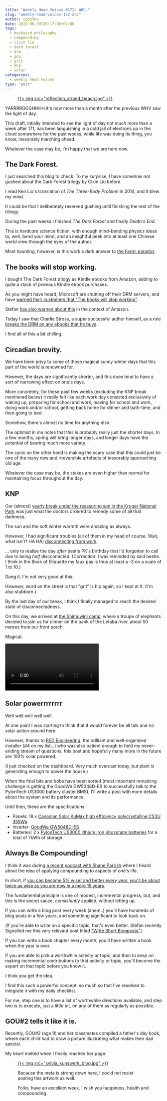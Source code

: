 ```yaml
---
title: "Weekly Head Voices #172: ABC."
slug: "weekly-head-voices-172-abc"
author: cpbotha
date: 2019-06-30T20:17:00+02:00
tags:
  - backyard philosophy
  - compounding
  - cixin liu
  - dark forest
  - drm
  - gou
  - grit
  - knp
  - solar
categories:
  - weekly head voices
type: "post"
---
```


<figure>
<a href="reflection_strand_beach.jpg">
{{< img src="reflection_strand_beach.jpg" >}}
</a>
</figure>

YARRRRGGGHHHH it's now more than a month after the previous WHV saw the light
of day.

This draft, intially intended to see the light of day not much more than a week
after 171, has been languishing in a cold jail of electrons up in the cloud
somewhere for the past weeks, while life was doing its thing, you know,
inexorably marching ahead.

Whatever the case may be, I'm happy that we are here now.

## The Dark Forest.

I just searched this blog to check: To my surprise, I have somehow not gushed
about the Dark Forest trilogy by Cixin Liu before.

I read Ken Liu's translation of *The Three-Body Problem* in 2014, and it blew
my mind.

It could be that I deliberately reserved gushing until finishing the rest of
the trilogy.

During the past weeks I finished *The Dark Forest* and finally *Death's End*.

This is hardcore science fiction, with enough mind-bending physics ideas to,
well, bend your mind, and an insightful peek into at least one Chinese world
view through the eyes of the author.

Most haunting, however, is this work's dark answer to [the Fermi
paradox](https://en.wikipedia.org/wiki/Fermi_paradox).

## The books will stop working.

I bought The Dark Forest trilogy as Kindle ebooks from Amazon, adding to quite
a stack of previous Kindle ebook purchases.

As you might have heard, Microsoft are shutting off their DRM servers, and have
[warned their customers that "The books will stop
working"](https://boingboing.net/2019/06/28/jun-17-2004.html).

Stéfan [has also warned about
this](https://mentat.za.net/blog/2016/08/21/amazon-owns-your-ebooks/) in the
context of Amazon.

Today I saw that Charlie Stross, a super successful author himself, as a rule
[breaks the DRM on any ebooks that he
buys](https://twitter.com/cstross/status/1144336012015034368).

I find all of this a bit chilling.

## Circadian brevity.

We have been privy to some of those magical sunny winter days that this part of
the world is renowned for.

However, the days are significantly shorter, and this does tend to have a sort
of narrowing effect on one's days.

More concretely, for these past few weeks (excluding the KNP break mentioned
below) it really felt like each work day consisted exclusively of waking up,
preparing for school and work, leaving for school and work, doing work and/or
school, getting back home for dinner and bath-time, and then going to bed.

Somehow, there's almost no time for anything else.

The optimist in me notes that this is probably really just the shorter days. In
a few months, spring will bring longer days, and longer days have the potential
of bearing much more variety.

The cynic on the other hand is making the scary case that this could just be
one of the many new and irreversible artefacts of inexorably approaching old
age.

Whatever the case may be, the stakes are even higher than normal for
maintaining focus throughout the day.

## KNP

Our (almost) [yearly break under the reassuring sun in the Kruger National
Park](/tags/knp/) was just what the doctors ordered to remedy some of all that
darkness.

The sun and the soft winter warmth were amazing as always.

However, I had significant troubles (all of them in my head of course. Wait,
what isn't? HA HA) [disconnecting from
work](/2014/07/16/a-south-african-state-of-mindful/#you-are-turning-into-a-cyborg).

... only to realise the day *after* bestie PK's birthday that I'd forgotten to
call due to being *half* disconnected. (Correction: I was reminded by said
bestie. I think in the Book of Etiquette my faux pas is thus at least a -3 on a
scale of 1 to 10.)

Dang it. I'm not very good at this.

However, word on the street is that "grit" is hip again, so I kept at it. (I'm
also stubborn.)

By the last day of our break, I think I finally managed to reach the desired
state of disconnectedness.

On this day, we arrived at [the Shimuwini
camp](http://www.krugerpark.co.za/Kruger_National_Park_Bush_Lodges_&_Camps-travel/shimuwini-camp.html),
where a troupe of elephants decided to join us for dinner on the bank of the
Letaba river, about 50 metres from our front porch.

Magical.

<video controls>
  <source src="elephants_grazing_shimuwini.mp4" type="video/mp4">
  Your browser does not support the video tag.
</video>


## Solar powerrrrrrrr

Well well well well well.

At one point I was starting to think that it would forever be all talk and no
solar action around here.

However, thanks to [RED Engineering](http://redengineering.co.za/), the
brilliant and well-organized installer (#4 on my list...) who was also patient
enough to field my never-ending stream of questions, this post and hopefully
many more in the future are 100% solar powered.

(I just checked on the dashboard. Very much overcast today, but plant is
generating enough to power the house.)

When the final bits and bobs have been sorted (most important remaining
challenge is getting the GoodWe GW5048D-ES to successfully talk to the
PylonTech US3000 battery cluster BMS), I'll write a post with more details
about the system and its performance.

Until then, these are the specifications:

- Panels: 18 x [Canadian Solar KuMax high efficiency polycrystalline CS3U
  355Wp](./canadian_solar_cs3u_specs.pdf)
- Inverter: [GoodWe
  GW5048D-ES](https://www.goodwe.com/Products/index_spec/id/22.html)
- Batteries: 2 x [PylonTech US3000 lithium iron phosphate
  batteries](http://www.pylontech.com.cn/pro_detail.aspx?id=121&cid=23) for a
  total of 7kWh of storage.

## Always Be Compounding!

I think it was during [a recent podcast with Shane
Parrish](https://samharris.org/podcasts/155-mental-models/) where I heard about
the idea of applying compounding to aspects of one's life.

In short, if [you can become 5% wiser and better every year, you'll be about
twice as wise as you are now in a mere 15
years](https://fs.blog/2016/03/five-percent-better/).

The fundamental principle is one of modest, incremental progress, but, and this
is the secret sauce, *consistently* applied, without letting up.

If you can write a blog post every week (ahem..) you'll have hundreds of blog
posts in a few years, and something significant to look back on.

(If you're able to write on a specific topic, that's even better. Stéfan
recently Signalled me this very relevant post titled ["Write Short
Blogposts"](https://matthewrocklin.com/blog/work/2019/06/25/write-short-blogposts).)

If you can write a book chapter every month, you'll have written a book when
the year is over.

If you are able to pick a worthwhile activity or topic, and then to *keep on*
making incremental contributions to that activity or topic, you'll become
*the* expert on that topic before you know it.

I think you get the idea.

I find this such a powerful concept, so much so that I've resolved to integrate
it with my daily checklist.

For me, step one is to have a list of worthwhile directions available, and step
two is to execute, just a little bit, on any of them as regularly as possible.

## GOU#2 tells it like it is.

Recently, GOU#2 (age 9) and her classmates compiled a father's day book, where
each child had to draw a picture illustrating what makes their dad special.

My heart melted when I finally reached her page:

<figure>
<a href="sylvia_kunswerk_blog.jpg">
{{< img src="sylvia_kunswerk_blog.jpg" >}}
</a>

Because the meta is strong down here, I could not resist posting this artwork
as well.

Folks, have an excellent week. I wish you happiness, health and compounding.
